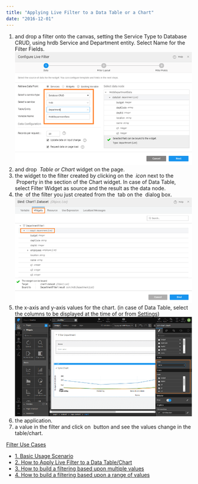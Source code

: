 ```yaml
---
title: "Applying Live Filter to a Data Table or a Chart"
date: "2016-12-01"
---
```


1. and drop a filter onto the canvas, setting the Service Type to Database CRUD, using hrdb Service and Department entity. Select Name for the Filter Fields. [![](../assets/lftr_apply_1.png)](../assets/lftr_apply_1.png)
2. and drop  _Table or Chart_ widget on the page.
3. the widget to the filter created by clicking on the  _icon_ next to the  Property in the section of the Chart widget. In case of Data Table, select Filter Widget as source and the result as the data node.
4. the  of the filter you just created from the  tab on the  dialog box. [![](../assets/lftr_apply_bind.png)](../assets/lftr_apply_bind.png)
5. the x-axis and y-axis values for the chart. (in case of Data Table, select the columns to be displayed at the time of [](/learn/app-development/widgets/datalive/datatable/data-table-basic-usage/)or from [Settings](/learn/app-development/widgets/datalive/datatable/field-configuration/)) [![](../assets/lftr_apply_chart.png)](../assets/lftr_apply_chart.png)
6. the application.
7. a value in the filter and click on  button and see the values change in the table/chart.

[Filter Use Cases](/learn/app-development/widgets/datalive/livefilter/livefilter-use-cases/)

- [1\. Basic Usage Scenario](/learn/app-development/widgets/datalive/livefilter/live-filter-basic-usage/)
- [2\. How to Apply Live Filter to a Data Table/Chart](/learn/how-tos/live-filter-applying/)
- [3\. How to build a filtering based upon multiple values](/learn/how-tos/live-filter-multiple-values/)
- [4\. How to build a filtering based upon a range of values](/learn/how-tos/live-filter-range-filter/)
